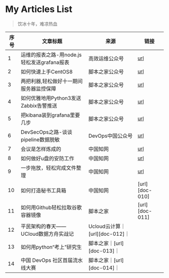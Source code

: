
<!--p align="center">
 <img width="100px" src="https://res.cloudinary.com/anuraghazra/image/upload/v1594908242/logo_ccswme.svg" align="center" alt="Github Readme Stats" />
 <h2 align="center">GitHub Readme Stats</h2>
 <p align="center">Get dynamically generated GitHub stats on your readmes!</p>
</p>


  <p align="center">
    <a href="#demo">View Demo</a>
    ·
    <a href="https://github.com/anuraghazra/github-readme-stats/issues/new/choose">Report Bug</a>
    ·
    <a href="https://github.com/anuraghazra/github-readme-stats/issues/new/choose">Request Feature</a>
  </p>
  <p align="center">
    <a href="readme_cn.md">简体中文</a>
    ·
    <a href="readme_es.md">Español</a>
  </p>
</p>
<p align="center">Loved the project? Please consider <a href="https://www.payxxx.me/ZuoGuocai">donating</a> to help it improve! -->


# My  Articles List

> 饮冰十年，难凉热血

|    序号         |    文章标题     |     来源    | 链接 |
|----------------|------------------|--------------|-----------|
| 1| 运维的报表之路-用node.js轻松发送grafana报表	 | 高效运维公众号 | [url][doc-01] |
| 2	| 如何快速上手CentOS8	| 脚本之家公众号 | [url][doc-02] |
| 3	| 两把利器,轻松做好十一期间服务器监控保障|脚本之家公众号|[url][doc-03] |
| 4	| 如何优雅地用Python3发送Zabbix告警推送|脚本之家公众号|[url][doc-04] |
| 5	| 把kibana装到grafana里要几步|脚本之家公众号|[url][doc-05]|
| 6	| DevSecOps之路-谈谈pipeline数据脱敏|DevOps中国公众号|[url][doc-06] |
| 7	| 会议是怎样炼成的|中国知网|[url][doc-07]|
| 8	| 如何做好u盘的安防工作|中国知网|[url][doc-08] |
| 9	| 一步拖放，轻松完成文件整理|中国知网|[url][doc-09]|
| 10	| 如何打造秘书工具箱|中国知网|[url][doc-010]|
|11|如何用Github轻松拉取谷歌容器镜像|脚本之家|[url][doc-011]|
|12|平民架构的春天——UCloud数据方舟实战记|Ucloud云计算｜[url][doc-012]｜
|13|如何用python“考上”研究生| 脚本之家｜[url][doc-013]｜
|14|中国 DevOps 社区首届流水线大赛| 脚本之家｜[url][doc-014]｜


[doc-01]: https://mp.weixin.qq.com/s/h_ylaMJ03ii5I2jUxssrZQ
[doc-02]: https://mp.weixin.qq.com/s/KQJ4vSHb5F02OI19_igmaw
[doc-03]: https://mp.weixin.qq.com/s/ujEJrzjyMJ8V6mXAT-ItJQ
[doc-04]: https://mp.weixin.qq.com/s/BALW-tOG3JEeNr9hgKIPig
[doc-05]: https://mp.weixin.qq.com/s/p8fFFkVp6OUaoVtTbyO4DQ
[doc-06]: https://mp.weixin.qq.com/s/a4CkEt9bmSuCfxpWIPvjLg
[doc-07]: http://www.cnki.com.cn/Article/CJFDTotal-MISY201301022.htm
[doc-08]: http://www.cnki.com.cn/Article/CJFDTOTAL-MISY201307024.htm
[doc-09]: http://www.cnki.com.cn/Article/CJFDTOTAL-MISY201209020.htm
[doc-10]: http://www.cnki.com.cn/Article/CJFDTOTAL-MISY201212019.htm
[doc-11]: https://mp.weixin.qq.com/s/Tz0wPN_ILfOu7kY5rIftrg
[doc-12]: https://mp.weixin.qq.com/s/boxL243ACQaekU7ekjaM_Q
[doc-13]: https://mp.weixin.qq.com/s/MspPPfumxkfA4So8tBRJJA
[doc-14]: https://www.bilibili.com/video/av670051235

<!-- 

1. [运维的报表之路，用 node.js 轻松发送 grafana 报表](https://mp.weixin.qq.com/s/h_ylaMJ03ii5I2jUxssrZQ)



2. [如何快速上手CentOS8](https://mp.weixin.qq.com/s/KQJ4vSHb5F02OI19_igmaw)


3. [两把利器，轻松做好十一期间服务器监控保障](https://mp.weixin.qq.com/s/ujEJrzjyMJ8V6mXAT-ItJQ)



4. [如何优雅地用Python3发送Zabbix告警推送](https://mp.weixin.qq.com/s/BALW-tOG3JEeNr9hgKIPig)


5. [把kibana装到grafana里要几步](https://mp.weixin.qq.com/s/p8fFFkVp6OUaoVtTbyO4DQ)


6. [DevSecOps之路-谈谈pipeline数据脱敏](https://mp.weixin.qq.com/s/a4CkEt9bmSuCfxpWIPvjLg)


7. [会议是怎样炼成的](http://www.cnki.com.cn/Article/CJFDTotal-MISY201301022.htm)


8. [如何做好u盘的安防工作](http://www.cnki.com.cn/Article/CJFDTOTAL-MISY201307024.htm)


9. [一步拖放，轻松完成文件整理](http://www.cnki.com.cn/Article/CJFDTOTAL-MISY201209020.htm)


10. [如何打造秘书工具箱](http://www.cnki.com.cn/Article/CJFDTOTAL-MISY201212019.htm)


11. [如何用Github轻松拉取谷歌容器镜像](https://mp.weixin.qq.com/s/Tz0wPN_ILfOu7kY5rIftrg)


12. [平民架构的春天——UCloud数据方舟实战记](https://mp.weixin.qq.com/s/boxL243ACQaekU7ekjaM_Q)


13. [如何用python“考上”研究生](https://mp.weixin.qq.com/s/MspPPfumxkfA4So8tBRJJA)


14. [中国 DevOps 社区首届流水线大赛](https://www.bilibili.com/video/av670051235)

--> 




